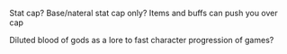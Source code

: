Stat cap?
Base/nateral stat cap only? Items and buffs can push you over cap

Diluted blood of gods as a lore to fast character progression of games?